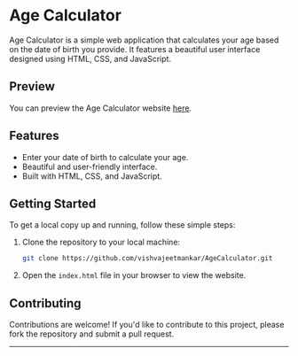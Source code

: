 # Age Calculator

Age Calculator is a simple web application that calculates your age based on the date of birth you provide. It features a beautiful user interface designed using HTML, CSS, and JavaScript.

## Preview

You can preview the Age Calculator website [here](https://agecalculatorcodejet.netlify.app/).

## Features

- Enter your date of birth to calculate your age.
- Beautiful and user-friendly interface.
- Built with HTML, CSS, and JavaScript.

## Getting Started

To get a local copy up and running, follow these simple steps:

1. Clone the repository to your local machine:

   ```sh
   git clone https://github.com/vishvajeetmankar/AgeCalculator.git
   ```

2. Open the `index.html` file in your browser to view the website.

## Contributing

Contributions are welcome! If you'd like to contribute to this project, please fork the repository and submit a pull request.

---
